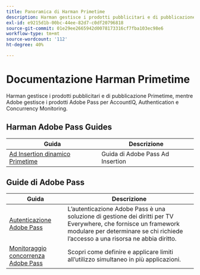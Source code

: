 ```yaml
---
title: Panoramica di Harman Primetime
description: Harman gestisce i prodotti pubblicitari e di pubblicazione Primetime, mentre Adobe gestisce i prodotti Adobe Pass per AccountIQ, Authentication e Concurrency Monitoring.
exl-id: e9215d1b-00bc-44ee-82d7-c0df20796818
source-git-commit: 01e29ee2665942d0078173316cf7fba103ec98e6
workflow-type: tm+mt
source-wordcount: '112'
ht-degree: 40%

---
```



# Documentazione Harman Primetime

<!--
NOTE: Don't change Primetime to Pass in this file. All the stuff that belongs to Harman is still Primetime.
-->

Harman gestisce i prodotti pubblicitari e di pubblicazione Primetime, mentre Adobe gestisce i prodotti Adobe Pass per AccountIQ, Authentication e Concurrency Monitoring.

## Harman Adobe Pass Guides

| Guida | Descrizione |
| ---------------------------------------------------------------------------------------------------------- | ---------------------------- |
| [Ad Insertion dinamico Primetime](https://experienceleague.adobe.com/docs/primetime/ad-insertion/home.html) | Guida di Adobe Pass Ad Insertion |

## Guide di Adobe Pass

| Guida | Descrizione |
| ---------------------------------------------------------------------------- | ------------------------------------------------------------------------------------------------------------------------------------------------------------------------------------------ |
| [Autenticazione Adobe Pass](/help/authentication/home.md) | L’autenticazione Adobe Pass è una soluzione di gestione dei diritti per TV Everywhere, che fornisce un framework modulare per determinare se chi richiede l’accesso a una risorsa ne abbia diritto. |
| [Monitoraggio concorrenza Adobe Pass](/help/concurrency-monitoring/cm-home.md) | Scopri come definire e applicare limiti all’utilizzo simultaneo in più applicazioni. |

